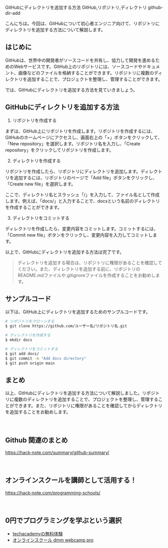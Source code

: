GitHubにディレクトリを追加する方法
GitHub,リポジトリ,ディレクトリ
github-dir-add

こんにちは。今回は、GitHubについて初心者エンジニア向けて、リポジトリにディレクトリを追加する方法について解説します。

## はじめに

GitHubは、世界中の開発者がソースコードを共有し、協力して開発を進めるためのWebサービスです。GitHub上のリポジトリには、ソースコードやドキュメント、画像などのファイルを格納することができます。リポジトリに複数のディレクトリを追加することで、プロジェクトを整理し、管理することができます。

では、GitHubにディレクトリを追加する方法を見ていきましょう。

## GitHubにディレクトリを追加する方法

1. リポジトリを作成する

まずは、GitHub上にリポジトリを作成します。リポジトリを作成するには、GitHubのホームページにアクセスし、画面右上の「+」ボタンをクリックして、「New repository」を選択します。リポジトリ名を入力し、「Create repository」をクリックしてリポジトリを作成します。

2. ディレクトリを作成する

リポジトリを作成したら、リポジトリにディレクトリを追加します。ディレクトリを追加するには、リポジトリのページで「Add file」ボタンをクリックし、「Create new file」を選択します。

ここで、ディレクトリ名とスラッシュ「/」を入力して、ファイル名として作成します。例えば、「docs/」と入力することで、docsという名前のディレクトリを作成することができます。

3. ディレクトリをコミットする

ディレクトリを作成したら、変更内容をコミットします。コミットするには、「Commit new file」ボタンをクリックし、変更内容を入力してコミットします。

以上で、GitHubにディレクトリを追加する方法は完了です。

>ディレクトリを追加する場合は、リポジトリに権限があることを確認してください。また、ディレクトリを追加する前に、リポジトリのREADME.mdファイルや.gitignoreファイルを作成することをお勧めします。

## サンプルコード

以下は、GitHub上にディレクトリを追加するためのサンプルコードです。

```bash
# リポジトリをクローンする
$ git clone https://github.com/ユーザー名/リポジトリ名.git

# ディレクトリを作成する
$ mkdir docs

# ディレクトリをコミットする
$ git add docs/
$ git commit -m "Add docs directory"
$ git push origin main
```

## まとめ

以上、GitHubにディレクトリを追加する方法について解説しました。リポジトリに複数のディレクトリを追加することで、プロジェクトを整理し、管理することができます。また、リポジトリに権限があることを確認してからディレクトリを追加することをお勧めします。


　

## Github 関連のまとめ
https://hack-note.com/summary/github-summary/

　

## オンラインスクールを講師として活用する！
https://hack-note.com/programming-schools/

　

## 0円でプログラミングを学ぶという選択
- [techacademyの無料体験](//af.moshimo.com/af/c/click?a_id=2612475&amp;p_id=1555&amp;pc_id=2816&amp;pl_id=22706&amp;url=https%3a%2f%2ftechacademy.jp%2fhtmlcss-trial%3futm_source%3dmoshimo%26utm_medium%3daffiliate%26utm_campaign%3dtextad)
- [オンラインスクール dmm webcamp pro](//af.moshimo.com/af/c/click?a_id=2612482&amp;p_id=1363&amp;pc_id=2297&amp;pl_id=39999&amp;guid=on)

